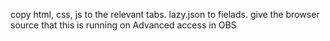 copy html, css, js to the relevant tabs. lazy.json to fielads. give the browser source that this is running on Advanced access in OBS
